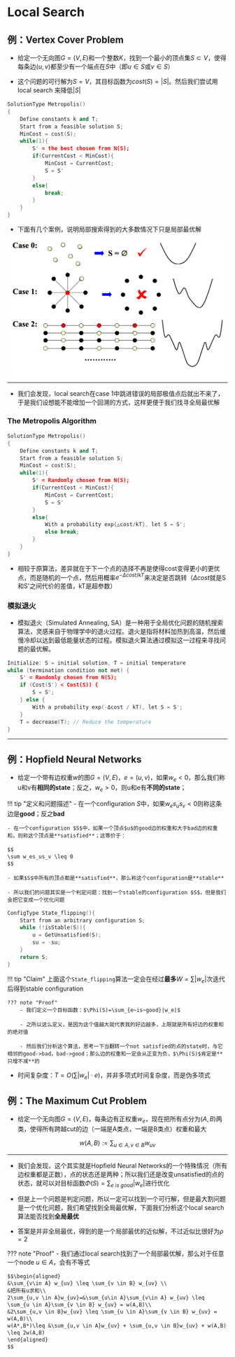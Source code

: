 # Local Search

## 例：Vertex Cover Problem

- 给定一个无向图$G=(V,E)$和一个整数$K$，找到一个最小的顶点集$S\subset V$，使得每条边$(u,v)$都至少有一个端点在$S$中（即$u\in S$或$v\in S$）

- 这个问题的可行解为$S=V$，其目标函数为$cost(S)=|S|$。然后我们尝试用local search 来降低$|S|$

```cpp
SolutionType Metropolis()
{
    Define constants k and T;
    Start from a feasible solution S;
    MinCost = cost(S);
    while(1){
        S' = the best chosen from N(S);
        if(CurrentCost < MinCost){
            MinCost = CurrentCost;
            S = S'
        }
        else{
            break;
        }
    }
}
```

- 下面有几个案例，说明局部搜索得到的大多数情况下只是局部最优解

![alt text](ls_1.png)

---

- 我们会发现，local search在case 1中跳进错误的局部极值点后就出不来了，于是我们设想能不能增加一个回溯的方式，这样更便于我们找寻全局最优解

### The Metropolis Algorithm

```cpp
SolutionType Metropolis()
{
    Define constants k and T;
    Start from a feasible solution S;
    MinCost = cost(S);
    while(1){
        S' = Randomly chosen from N(S);
        if(CurrentCost < MinCost){
            MinCost = CurrentCost;
            S = S'
        }
        else{
            With a probability exp{△cost/kT}, let S = S';
            else break;
        }
    }
}
```

- 相较于原算法，差异就在于下一个点的选择不再是使得cost变得更小的更优点，而是随机的一个点，然后用概率$e^{-\Delta cost/kT}$来决定是否跳转（$\Delta cost$就是S和S'之间代价的差值，kT是超参数）

### 模拟退火

- 模拟退火（Simulated Annealing, SA）是一种用于全局优化问题的随机搜索算法，灵感来自于物理学中的退火过程。退火是指将材料加热到高温，然后缓慢冷却以达到最低能量状态的过程。模拟退火算法通过模拟这一过程来寻找问题的最优解。

```cpp
Initialize: S = initial solution, T = initial temperature
while (termination condition not met) {
    S' = Randomly chosen from N(S);
    if (Cost(S') < Cost(S)) {
        S = S';
    } else {
        With a probability exp(-Δcost / kT), let S = S';
    }
    T = decrease(T); // Reduce the temperature
}
```

---

## 例：Hopfield Neural Networks

- 给定一个带有边权重$w$的图$G=(V,E)$，$e=(u,v)，$如果$w_e<0$，那么我们称u和v有**相同的state**；反之，$w_e>0$，则u和e有**不同的state**；

!!! tip "定义和问题描述"
    - 在一个configuration $S$中，如果$w_es_us_v < 0$则称这条边是**good**；反之**bad**

    - 在一个configuration $S$中，如果一个顶点$u$的good边的权重和大于bad边的权重和，则称这个顶点是**satisfied**；这等价于：

    $$
    \sum w_es_us_v \leq 0
    $$

    - 如果$S$中所有的顶点都是**satisfied**，那么称这个configuration是**stable**

    - 所以我们的问题其实是一个判定问题：找到一个stable的configuration $S$，但是我们会把它变成一个优化问题

```cpp
ConfigType State_flipping(){
    Start from an arbitrary configuration S;
    while (!isStable(S)){
        u = GetUnsatisfied(S);
        su = -su;
    }
    return S;
}
```

!!! tip "Claim"
    上面这个`State_flipping`算法一定会在经过**最多**$W=\sum|w_e|$次迭代后得到stable configuration

    ??? note "Proof"
        - 我们定义一个目标函数：$\Phi(S)=\sum_{e~is~good}|w_e|$

        - 之所以这么定义，是因为这个值越大就代表我的好边越多，上限就是所有好边的权重和的绝对值

        - 然后我们分析这个算法，思考一下当翻转一个not satisfied的点的state时，与它相邻的good->bad，bad->good；那么边的权重和一定会从正变为负，$\Phi(S)$肯定是**只增不减**的

- 时间复杂度：$T = O(\sum|w_e|\cdot e)$，并非多项式时间复杂度，而是伪多项式


## 例：The Maximum Cut Problem

- 给定一个无向图$G=(V,E)$，每条边有正权重$w_e$，现在把所有点分为$(A,B)$两类，使得所有跨越cut的边（一端是A类点，一端是B类点）权重和最大

$$
w(A,B):=\sum_{u\in A, v \in B}w_{uv}
$$

---

- 我们会发现，这个其实就是Hopfield Neural Networks的一个特殊情况（所有边权重都是正数），点的状态还是两种；所以我们还是改变unsatisfied的点的状态，就可以对目标函数$\Phi(S)=\sum_{e~is~good}|w_e|$进行优化

- 但是上一个问题是判定问题，所以一定可以找到一个可行解，但是最大割问题是一个优化问题，我们希望找到全局最优解，下面我们分析这个local search算法能否找到**全局最优**

- 答案是并非全局最优，得到的是一个局部最优的近似解，不过近似比很好为$\rho = 2$

??? note "Proof"
    - 我们通过local search找到了一个局部最优解，那么对于任意一个node $u\in A$，会有不等式

    $$\begin{aligned}
    &\sum_{v\in A} w_{uv} \leq \sum_{v \in B} w_{uv} \\
    &把所有u求和\\
    2\sum_{u,v \in A}w_{uv}=&\sum_{u\in A}\sum_{v\in A} w_{uv} \leq \sum_{u \in A}\sum_{v \in B} w_{uv} = w(A,B)\\
    &2\sum_{u,v \in B}w_{uv} \leq \sum_{u \in A}\sum_{v \in B} w_{uv} = w(A,B)\\
    w(A*,B*)\leq &\sum_{u,v \in A}w_{uv} + \sum_{u,v \in B}w_{uv} + w(A,B) \leq 2w(A,B)
    \end{aligned}
    $$

    